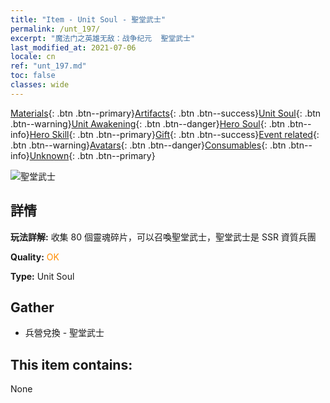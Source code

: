 ```yaml
---
title: "Item - Unit Soul - 聖堂武士"
permalink: /unt_197/
excerpt: "魔法门之英雄无敌：战争纪元  聖堂武士"
last_modified_at: 2021-07-06
locale: cn
ref: "unt_197.md"
toc: false
classes: wide
---
```

 [Materials](/ItemsCN/){: .btn .btn--primary}[Artifacts](/ItemsCN/Artifacts/){: .btn .btn--success}[Unit Soul](/ItemsCN/UnitSoul/){: .btn .btn--warning}[Unit Awakening](/ItemsCN/UnitAwakening/){: .btn .btn--danger}[Hero Soul](/ItemsCN/HeroSoul/){: .btn .btn--info}[Hero Skill](/ItemsCN/HeroSkill/){: .btn .btn--primary}[Gift](/ItemsCN/Gift/){: .btn .btn--success}[Event related](/ItemsCN/Events/){: .btn .btn--warning}[Avatars](/ItemsCN/Avatars/){: .btn .btn--danger}[Consumables](/ItemsCN/Consumables/){: .btn .btn--info}[Unknown](/ItemsCN/Unknown/){: .btn .btn--primary}

 ![聖堂武士](/images/u/ti_shengqishi.jpg)

## 詳情
 **玩法詳解:** 收集 80 個靈魂碎片，可以召喚聖堂武士，聖堂武士是 SSR 資質兵團

 **Quality:** <span style="color: #FF8C00">OK</span>

 **Type:** Unit Soul

## Gather

*    兵營兌換 - 聖堂武士 

## This item contains:

  None

